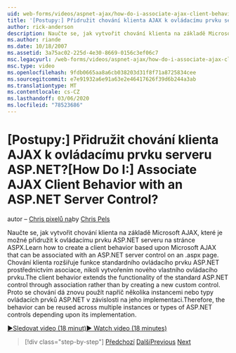 ```yaml
---
uid: web-forms/videos/aspnet-ajax/how-do-i-associate-ajax-client-behavior-with-an-aspnet-server-control
title: '[Postupy:] Přidružit chování klienta AJAX k ovládacímu prvku serveru ASP.NET? | Dokumenty Microsoft'
author: rick-anderson
description: Naučte se, jak vytvořit chování klienta na základě Microsoft AJAX, které je možné přidružit k ovládacímu prvku ASP.NET serveru na stránce ASPX. Chování klienta e...
ms.author: riande
ms.date: 10/18/2007
ms.assetid: 3a75ac02-225d-4e30-8669-0156c3ef06c7
msc.legacyurl: /web-forms/videos/aspnet-ajax/how-do-i-associate-ajax-client-behavior-with-an-aspnet-server-control
msc.type: video
ms.openlocfilehash: 9fdb0665aa8a6cb038203d31f8f71a8725834cee
ms.sourcegitcommit: e7e91932a6e91a63e2e46417626f39d6b244a3ab
ms.translationtype: MT
ms.contentlocale: cs-CZ
ms.lasthandoff: 03/06/2020
ms.locfileid: "78523686"
---
```

# <a name="how-do-i-associate-ajax-client-behavior-with-an-aspnet-server-control"></a><span data-ttu-id="09455-105">[Postupy:] Přidružit chování klienta AJAX k ovládacímu prvku serveru ASP.NET?</span><span class="sxs-lookup"><span data-stu-id="09455-105">[How Do I:] Associate AJAX Client Behavior with an ASP.NET Server Control?</span></span>

<span data-ttu-id="09455-106">autor – [Chris pixelů na](https://twitter.com/chrispels)</span><span class="sxs-lookup"><span data-stu-id="09455-106">by [Chris Pels](https://twitter.com/chrispels)</span></span>

<span data-ttu-id="09455-107">Naučte se, jak vytvořit chování klienta na základě Microsoft AJAX, které je možné přidružit k ovládacímu prvku ASP.NET serveru na stránce ASPX.</span><span class="sxs-lookup"><span data-stu-id="09455-107">Learn how to create a client behavior based upon Microsoft AJAX that can be associated with an ASP.NET server control on an .aspx page.</span></span> <span data-ttu-id="09455-108">Chování klienta rozšiřuje funkce standardního ovládacího prvku ASP.NET prostřednictvím asociace, nikoli vytvořením nového vlastního ovládacího prvku.</span><span class="sxs-lookup"><span data-stu-id="09455-108">The client behavior extends the functionality of the standard ASP.NET control through association rather than by creating a new custom control.</span></span> <span data-ttu-id="09455-109">Proto se chování dá znovu použít napříč několika instancemi nebo typy ovládacích prvků ASP.NET v závislosti na jeho implementaci.</span><span class="sxs-lookup"><span data-stu-id="09455-109">Therefore, the behavior can be reused across multiple instances or types of ASP.NET controls depending upon its implementation.</span></span>

[<span data-ttu-id="09455-110">&#9654;Sledovat video (18 minut)</span><span class="sxs-lookup"><span data-stu-id="09455-110">&#9654; Watch video (18 minutes)</span></span>](https://channel9.msdn.com/Blogs/ASP-NET-Site-Videos/how-do-i-associate-ajax-client-behavior-with-an-aspnet-server-control)

> [!div class="step-by-step"]
> <span data-ttu-id="09455-111">[Předchozí](how-do-i-build-custom-server-controls-that-work-with-or-without-aspnet-ajax.md)
> [Další](how-do-i-retrieve-values-from-server-side-ajax-controls.md)</span><span class="sxs-lookup"><span data-stu-id="09455-111">[Previous](how-do-i-build-custom-server-controls-that-work-with-or-without-aspnet-ajax.md)
[Next](how-do-i-retrieve-values-from-server-side-ajax-controls.md)</span></span>
